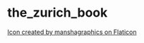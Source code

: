 <!-- TODO: Complete readme -->

# the_zurich_book

[Icon created by manshagraphics on Flaticon](https://www.flaticon.com/free-icons/phonebook)